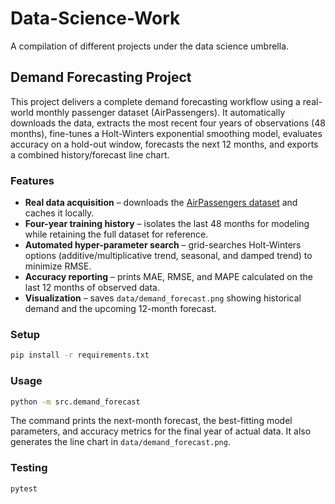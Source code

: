 # Data-Science-Work

A compilation of different projects under the data science umbrella.

## Demand Forecasting Project

This project delivers a complete demand forecasting workflow using a real-world
monthly passenger dataset (AirPassengers). It automatically downloads the data,
extracts the most recent four years of observations (48 months), fine-tunes a
Holt-Winters exponential smoothing model, evaluates accuracy on a hold-out
window, forecasts the next 12 months, and exports a combined history/forecast
line chart.

### Features
- **Real data acquisition** – downloads the [AirPassengers dataset](https://raw.githubusercontent.com/selva86/datasets/master/AirPassengers.csv) and caches it locally.
- **Four-year training history** – isolates the last 48 months for modeling while
  retaining the full dataset for reference.
- **Automated hyper-parameter search** – grid-searches Holt-Winters options
  (additive/multiplicative trend, seasonal, and damped trend) to minimize RMSE.
- **Accuracy reporting** – prints MAE, RMSE, and MAPE calculated on the last 12
  months of observed data.
- **Visualization** – saves `data/demand_forecast.png` showing historical demand
  and the upcoming 12-month forecast.

### Setup
```bash
pip install -r requirements.txt
```

### Usage
```bash
python -m src.demand_forecast
```
The command prints the next-month forecast, the best-fitting model parameters,
and accuracy metrics for the final year of actual data. It also generates the
line chart in `data/demand_forecast.png`.

### Testing
```bash
pytest
```
